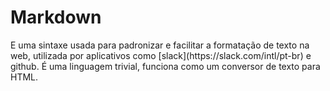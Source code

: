 # Markdown
<p>
E uma sintaxe usada para padronizar e facilitar a formatação de texto na web, utilizada por aplicativos como 
[slack](https://slack.com/intl/pt-br)
 e github. É uma linguagem trivial, funciona como um conversor de texto para HTML.</p>



